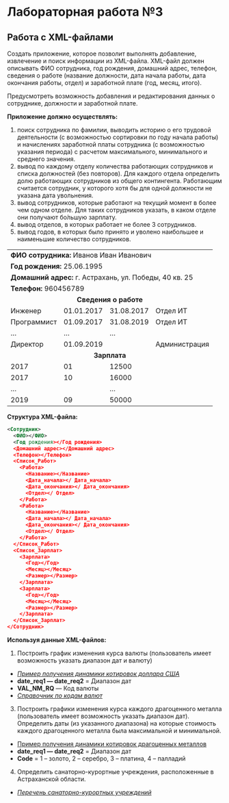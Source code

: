 # Лабораторная работа №3

 ## Работа с XML-файлами

Создать приложение, которое позволит выполнять добавление,
извлечение и поиск информации из XML-файла. XML-файл должен 
описывать ФИО сотрудника, год рождения, домашний адрес, телефон, 
сведения о работе (название должности, дата начала работы, дата 
окончания работы, отдел) и заработной плате (год, месяц, итого).

Предусмотреть возможность добавления и редактирования данных о 
сотруднике, должности и заработной плате.

**Приложение должно осуществлять:**

1) поиск сотрудника по фамилии, выводить историю о его трудовой 
деятельности (с возможностью сортировки по году начала работы) и 
начислениях заработной платы сотрудника (с возможностью указания 
периода) с расчетом максимального, минимального и среднего значения.
2) вывод по каждому отделу количества работающих сотрудников и 
списка должностей (без повторов). Для каждого отдела определить долю
работающих сотрудников из общего контингента. Работающим считается 
сотрудник, у которого хотя бы для одной должности не указана дата 
увольнения.
3) вывод сотрудников, которые работают на текущий момент в более 
чем одном отделе. Для таких сотрудников указать, в каком отделе они 
получают бо́льшую зарплату.
4) вывод отделов, в которых работает не более 3 сотрудников.
5) вывод годов, в которых было принято и уволено наибольшее и наименьшие количество сотрудников.

<table align="center" class="iksweb">
	<tbody>
		<tr>
			<td colspan="4"><B>ФИО сотрудника:</B> Иванов Иван Иванович </td>
		</tr>
		<tr>
			<td colspan="4"><B>Год рождения:</B> 25.06.1995</td>
		</tr>
		<tr>
			<td colspan="4"><B>Домашний адрес:</B> г. Астрахань, ул. Победы, 40 кв. 25</td>
		</tr>
		<tr>
			<td colspan="4"><B>Телефон:</B>  960456789</td>
		</tr>
		<tr>
			<td colspan="4" align="center" valign="center"><B>Сведения о работе</B></td>
		</tr>
		<tr>
			<td>Инженер</td>
			<td>01.01.2017</td>
			<td>31.08.2017</td>
			<td>Отдел ИТ</td>
		</tr>
		<tr>
			<td>Программист</td>
			<td>01.09.2017</td>
			<td>31.08.2019</td>
			<td>Отдел ИТ</td>
		</tr>
		<tr>
			<td>…</td>
			<td>…</td>
			<td>…</td>
			<td></td>
		</tr>
		<tr>
			<td>Директор</td>
			<td>01.09.2019</td>
			<td></td>
			<td>Администрация</td>
		</tr>
		<tr>
			<td colspan="4" align="center" valign="center"><B>Зарплата</B></td>
		</tr>
		<tr>
			<td>2017</td>
			<td>01</td>
			<td>12500</td>
			<td></td>
		</tr>
		<tr>
			<td>2017</td>
			<td>10</td>
			<td>16000</td>
			<td></td>
		</tr>
		<tr>
			<td>…</td>
			<td></td>
			<td>…</td>
			<td></td>
		</tr>
		<tr>
			<td>2019</td>
			<td>09</td>
			<td>50000</td>
			<td></td>
		</tr>
	</tbody>
</table>

**Структура XML-файла:**

``` xml
<Сотрудник>
  <ФИО></ФИО>
  <Год рождения></Год рождения>
  <Домашний адрес></Домашний адрес>
  <Телефон></Телефон>
  <Список_Работ>
    <Работа>
      <Название></Название>
      <Дата_начала></ Дата_начала>
      <Дата_окончания></ Дата_окончания>
      <Отдел></ Отдел>
    </Работа>
    <Работа>
      <Название></Название>
      <Дата_начала></ Дата_начала>
      <Дата_окончания></ Дата_окончания>
      <Отдел></ Отдел>
    </Работа>
  </Список_Работ>
  <Список_Зарплат>
    <Зарплата>
      <Год></Год>
      <Месяц></Месяц>
      <Размер></Размер>
    </Зарплата>
    <Зарплата>
      <Год></Год>
      <Месяц></Месяц>
      <Размер></Размер>
    </Зарплата>
  </Список_Зарплат>
</Сотрудник>
```
**Используя данные XML-файлов:**

1)  Построить график изменения курса валюты (пользователь имеет возможность указать диапазон дат и валюту)
- [*Пример получения динамики котировок доллара США*](http://www.cbr.ru/scripts/XML_dynamic.asp?date_req1=02/01/2021&date_req2=20/02/2021&VAL_NM_RQ=R01235)
- **date_req1 — date_req2** = Диапазон дат
- **VAL_NM_RQ** — Код валюты
- [*Справочник по кодам валют*](http://www.cbr.ru/scripts/XML_val.asp?d=0)
3)  Построить графики изменения курса каждого драгоценного 
металла (пользователь имеет возможность указать диапазон дат).
Определить даты (из указанного диапазона) на которые стоимость 
каждого драгоценного металла была максимальной и минимальной.
- [Пример получения динамики котировок драгоценных металлов](http://www.cbr.ru/scripts/xml_metall.asp?date_req1=01/01/2021&date_req2=01/02/2021)
- **date_req1 — date_req2** = Диапазон дат
- **Code** = 1 – золото, 2 – серебро, 3 – платина, 4 – палладий
4)  Определить санаторно-курортные учреждения, расположенные в 
Астраханской области.
- [*Перечень санаторно-курортных учреждений*](https://minzdrav.gov.ru/opendata/7707778246-perechensanatornokurortnyhuchrezhdenij)
